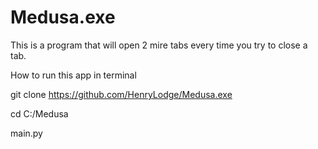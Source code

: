 # Medusa.exe
This is a program that will open 2 mire tabs every time you try to close a tab. 

How to run this app in terminal

git clone https://github.com/HenryLodge/Medusa.exe

cd C:/Medusa

main.py
